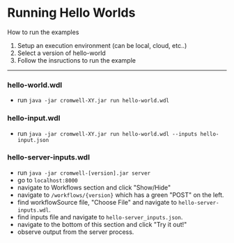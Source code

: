 # Running Hello Worlds

How to run the examples
1. Setup an execution environment (can be local, cloud, etc..)
2. Select a version of hello-world
3. Follow the insructions to run the example

---
### hello-world.wdl
- run `java -jar cromwell-XY.jar run hello-world.wdl`

### hello-input.wdl
- run `java -jar cromwell-XY.jar run hello-world.wdl --inputs hello-input.json`

### hello-server-inputs.wdl
- run `java -jar cromwell-[version].jar server` 
- go to `localhost:8000`
- navigate to Workflows section and click "Show/Hide"
- navigate to `/workflows/{version}` which has a green "POST" on the left.
- find workflowSource file, "Choose File" and navigate to `hello-server-inputs.wdl`.
- find inputs file and navigate to `hello-server_inputs.json`.
- navigate to the bottom of this section and click "Try it out!"
- observe output from the server process.
